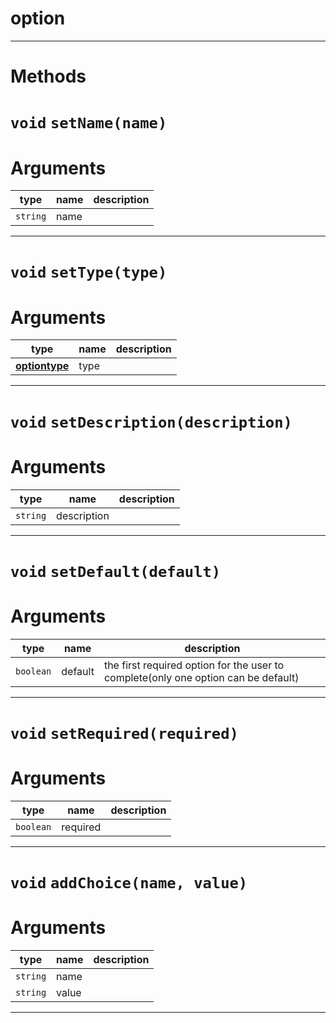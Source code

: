 # option


---
# Methods
# `void` `setName(name)`
# Arguments
| type  | name | description |
| ----  | ---- | ----------- |
| `string` | name  |  |

---
# `void` `setType(type)`
# Arguments
| type  | name | description |
| ----  | ---- | ----------- |
| **[optiontype](https://github.com/devonium/gm-discordAPI/blob/614960c5d8e2fb92d0b1dcccbbdf4cda10482bcb/lua/discord/enums.lua#L56)** | type  |  |

---
# `void` `setDescription(description)`
# Arguments
| type  | name | description |
| ----  | ---- | ----------- |
| `string` | description  |  |

---
# `void` `setDefault(default)`
# Arguments
| type  | name | description |
| ----  | ---- | ----------- |
| `boolean` | default  |the first required option for the user to complete(only one option can be default)    |

---
# `void` `setRequired(required)`
# Arguments
| type  | name | description |
| ----  | ---- | ----------- |
| `boolean` | required  |  |

---
# `void` `addChoice(name, value)`
# Arguments
| type  | name | description |
| ----  | ---- | ----------- |
| `string` | name  |  |
| `string` | value  |  |

---
